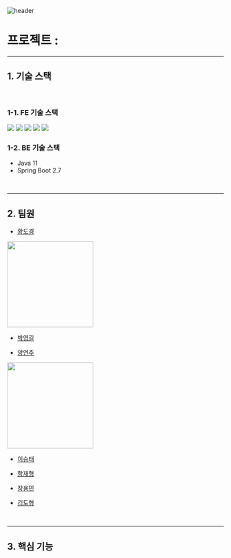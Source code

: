 ![header](https://capsule-render.vercel.app/api?type=waving&&color=gradient&&text=Hi&animation=twinkling&fontColor=333)

# 프로젝트 : 

---
## 1. 기술 스택 

<br/>

### 1-1. FE 기술 스택
<img src="https://img.shields.io/badge/JavaScript-F7DF1E?style=for-the-badge&logo=JavaScript&logoColor=white">
 <img src="https://img.shields.io/badge/HTML5-E34F26?style=for-the-badge&logo=HTML5&logoColor=white">
 <img src="https://img.shields.io/badge/CSS3-1572B6?style=for-the-badge&logo=CSS3&logoColor=white">
<img src="https://img.shields.io/badge/TypeScript-3178C6?style=for-the-badge&logo=TypeScript&logoColor=white">
<img src="https://img.shields.io/badge/React-61DAFB?style=for-the-badge&logo=React&logoColor=black"/>

### 1-2. BE 기술 스택
- Java 11
- Spring Boot 2.7

<br/>

---

## 2. 팀원
- [황도경](https://github.com/Dokyung-Hwang)

<img src="https://media.discordapp.net/attachments/1136919820567322745/1136919979799875684/image1.jpg?width=525&height=525" width=200px />


- [박영길](https://github.com/ParkYoungGil)
![]()

- [양연주](https://github.com/judevv)
<img src="https://media.discordapp.net/attachments/1136919820567322745/1136920104316194836/KakaoTalk_Photo_2023-08-04-16-14-10.png?width=525&height=525" width=200px />

- [이승태](https://github.com/NtoZero)
![]()

- [함재형](https://github.com/hamjaehyeong)
![]()

- [장용민](https://github.com/poiuy4004)
![]()

- [김도형]()

<br/>

---

## 3. 핵심 기능 
